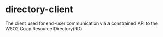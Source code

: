 # directory-client
The client used for end-user communication via a constrained API to the WSO2 Coap Resource Directory(RD) 
